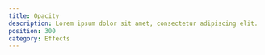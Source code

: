 ```yaml
---
title: Opacity
description: Lorem ipsum dolor sit amet, consectetur adipiscing elit.
position: 300
category: Effects
---
```

